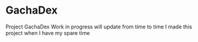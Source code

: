 # GachaDex
Project GachaDex
Work in progress will update from time to time
I made this project when I have my spare time
